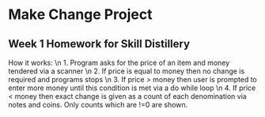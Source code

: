 # Make Change Project

## Week 1 Homework for Skill Distillery

How it works: \n
	1. Program asks for the price of an item and money tendered via a scanner \n
	2. If price is equal to money then no change is required and programs stops \n
	3. If price > money then user is prompted to enter more money until this condition is met via a do while loop \n
	4. If price < money then exact change is given as a count of each denomination via notes and coins. Only counts which are !=0 are shown. 
	
